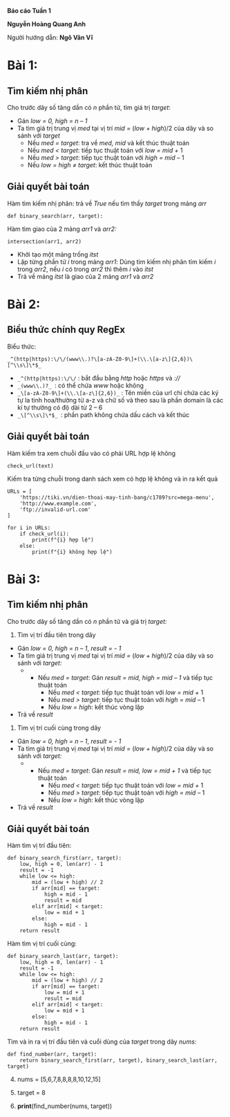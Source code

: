 **Báo cáo Tuần 1**

**Nguyễn Hoàng Quang Anh**

Người hướng dẫn: **Ngô Văn Vĩ**

# **Bài 1:**

## Tìm kiếm nhị phân

Cho trước dãy số tăng dần có _n_ phần tử, tìm giá trị _target_:

- Gán _low = 0, high = n – 1_
- Ta tìm giá trị trung vị _med_ tại vị trí _mid =_ (_low + high_)/2 của dãy và so sánh với _target_
  - Nếu _med = target_: tra về _med, mid_ và kết thúc thuật toán
  - Nếu _med < target_: tiếp tục thuật toán với _low = mid +_ 1
  - Nếu _med > target_: tiếp tục thuật toán với _high = mid –_ 1
  - Nếu _low = high ≠ target_: kết thúc thuật toán

## Giải quyết bài toán



Hàm tìm kiếm nhị phân: trả về _True_ nếu tìm thấy _target_ trong mảng _arr_
```
def binary_search(arr, target):  
```

Hàm tìm giao của 2 mảng _arr1_ và _arr2:_
```
intersection(arr1, arr2)  
```

- Khởi tạo một mảng trống _itst_
- Lặp từng phần tử _i_ trong mảng _arr1_: Dùng tìm kiếm nhị phân tỉm kiếm _i_ trong _arr2_, nếu _i_ có trong _arr2_ thì thêm _i_ vào _itst_
- Trả về mảng _itst_ là giao của 2 mảng _arr1_ và _arr2_

# **Bài 2:**

## Biểu thức chính quy RegEx

Biểu thức: 
```
_^(http|https):\/\/(www\\.)?\[a-zA-Z0-9\]+(\\.\[a-z\]{2,6})\[^\\s\]\*$_
```
- ``` _^(http|https):\/\/ ``` : bắt đầu bằng _http_ hoặc _https_ và _://_
- ```_(www\\.)?_ ```: có thể chứa _www_ hoặc không
- ```_\[a-zA-Z0-9\]+(\\.\[a-z\]{2,6})_``` : Tên miền của url chỉ chứa các ký tự la tinh hoa/thường từ a-z và chữ số và theo sau là phần domain là các kí tự thường có độ dài từ 2 – 6
- ```_\[^\\s\]\*$_ ```: phần path không chứa dấu cách và kết thúc

## Giải quyết bài toán

Hàm kiếm tra xem chuỗi đầu vào có phải URL hợp lệ không
```
check_url(text)
```

Kiếm tra từng chuỗi trong danh sách xem có hợp lệ không và in ra kết quả
```
URLs = [
    'https://tiki.vn/dien-thoai-may-tinh-bang/c1789?src=mega-menu',
    'http://www.example.com',
    'ftp://invalid-url.com'
]

for i in URLs:
    if check_url(i):
        print(f"{i} hợp lệ")
    else:
        print(f"{i} không hợp lệ")
```
# **Bài 3:**

## Tìm kiếm nhị phân

Cho trước dãy số tăng dần có _n_ phần tử và giá trị _target:_

1. Tìm vị trí đầu tiên trong dãy

- Gán _low = 0, high = n – 1_, _result = - 1_
- Ta tìm giá trị trung vị _med_ tại vị trí _mid =_ (_low + high_)/2 của dãy và so sánh với _target:_
  - - Nếu _med = target_: Gán ­_result = mid, high = mid – 1_ và tiếp tục thuật toán
      - Nếu _med < target_: tiếp tục thuật toán với _low = mid +_ 1
      - Nếu _med > target_: tiếp tục thuật toán với _high = mid –_ 1
      - Nếu _low = high_: kết thúc vòng lặp
- Trả về _result_

1. Tìm vị trí cuối cùng trong dãy

- Gán _low = 0, high = n – 1_, _result = - 1_
- Ta tìm giá trị trung vị _med_ tại vị trí _mid =_ (_low + high_)/2 của dãy và so sánh với _target:_
  - - Nếu _med = target_: Gán ­_result = mid, low = mid + 1_ và tiếp tục thuật toán
      - Nếu _med < target_: tiếp tục thuật toán với _low = mid +_ 1
      - Nếu _med > target_: tiếp tục thuật toán với _high = mid –_ 1
      - Nếu _low = high_: kết thúc vòng lặp
- Trả về _result_

## Giải quyết bài toán

Hàm tìm vị trí đầu tiên:

```
def binary_search_first(arr, target):
    low, high = 0, len(arr) - 1
    result = -1
    while low <= high:
        mid = (low + high) // 2
        if arr[mid] == target:
            high = mid - 1
            result = mid
        elif arr[mid] < target:
            low = mid + 1
        else:
            high = mid - 1
    return result
```

Hàm tìm vị trí cuối cùng:
```
def binary_search_last(arr, target):
    low, high = 0, len(arr) - 1
    result = -1
    while low <= high:
        mid = (low + high) // 2
        if arr[mid] == target:
            low = mid + 1
            result = mid
        elif arr[mid] < target:
            low = mid + 1
        else:
            high = mid - 1
    return result
```
Tìm và in ra vị trí đầu tiên và cuổi dùng của _target_ trong dãy _nums:_

```
def find_number(arr, target):
    return binary_search_first(arr, target), binary_search_last(arr, target)
```

4. nums = \[5,6,7,8,8,8,8,10,12,15\]  
5. target = 8  

7. **print**(find_number(nums, target))
